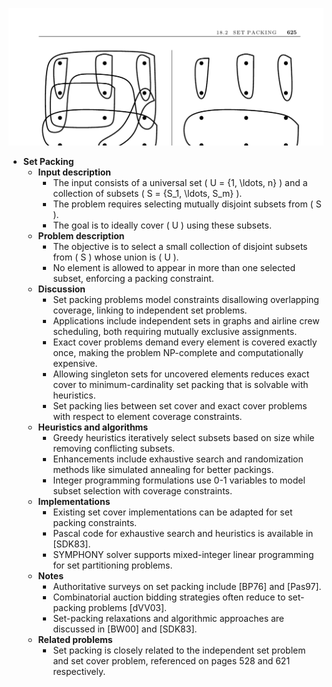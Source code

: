 ![ADM-ch18-sets-set-packing](ADM-ch18-sets-set-packing.best.png)

- **Set Packing**
  - **Input description**
    - The input consists of a universal set \( U = \{1, \ldots, n\} \) and a collection of subsets \( S = \{S_1, \ldots, S_m\} \).
    - The problem requires selecting mutually disjoint subsets from \( S \).
    - The goal is to ideally cover \( U \) using these subsets.
  - **Problem description**
    - The objective is to select a small collection of disjoint subsets from \( S \) whose union is \( U \).
    - No element is allowed to appear in more than one selected subset, enforcing a packing constraint.
  - **Discussion**
    - Set packing problems model constraints disallowing overlapping coverage, linking to independent set problems.
    - Applications include independent sets in graphs and airline crew scheduling, both requiring mutually exclusive assignments.
    - Exact cover problems demand every element is covered exactly once, making the problem NP-complete and computationally expensive.
    - Allowing singleton sets for uncovered elements reduces exact cover to minimum-cardinality set packing that is solvable with heuristics.
    - Set packing lies between set cover and exact cover problems with respect to element coverage constraints.
  - **Heuristics and algorithms**
    - Greedy heuristics iteratively select subsets based on size while removing conflicting subsets.
    - Enhancements include exhaustive search and randomization methods like simulated annealing for better packings.
    - Integer programming formulations use 0-1 variables to model subset selection with coverage constraints.
  - **Implementations**
    - Existing set cover implementations can be adapted for set packing constraints.
    - Pascal code for exhaustive search and heuristics is available in [SDK83].
    - SYMPHONY solver supports mixed-integer linear programming for set partitioning problems.
  - **Notes**
    - Authoritative surveys on set packing include [BP76] and [Pas97].
    - Combinatorial auction bidding strategies often reduce to set-packing problems [dVV03].
    - Set-packing relaxations and algorithmic approaches are discussed in [BW00] and [SDK83].
  - **Related problems**
    - Set packing is closely related to the independent set problem and set cover problem, referenced on pages 528 and 621 respectively.

